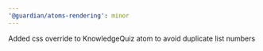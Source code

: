 ```yaml
---
'@guardian/atoms-rendering': minor
---
```


Added css override to KnowledgeQuiz atom to avoid duplicate list numbers
